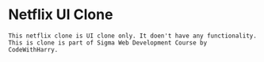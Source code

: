 # Netflix UI Clone
```
This netflix clone is UI clone only. It doen't have any functionality.
This is clone is part of Sigma Web Development Course by CodeWithHarry.
```